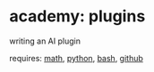 # academy: plugins

writing an AI plugin

requires: [math](./math.md), [python](./python.md), [bash](./bash.md), [github](./github.md)
